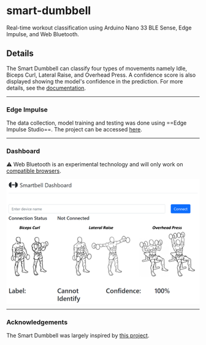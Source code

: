 # smart-dumbbell
Real-time workout classification using Arduino Nano 33 BLE Sense, Edge Impulse, and Web Bluetooth.

## Details

The Smart Dumbbell can classify four types of movements namely Idle, Biceps Curl, Lateral Raise, and Overhead Press. A confidence score is also displayed showing the model's confidence in the prediction. For more details, see the <a href="https://github.com/Attaulhaleem/smart-dumbbell/blob/main/docs/Report.pdf">documentation</a>.

---

### Edge Impulse

The data collection, model training and testing was done using ==Edge Impulse Studio==. The project can be accessed <a href="https://studio.edgeimpulse.com/public/161663/latest">here</a>.

---

### Dashboard

:warning: Web Bluetooth is an experimental technology and will only work on <a href="https://developer.mozilla.org/en-US/docs/Web/API/Web_Bluetooth_API#browser_compatibility">compatible browsers</a>.

<a href="https://github.com/Attaulhaleem/smart-dumbbell/blob/main/Web Bluetooth/app/index.html">
  <img src="https://github.com/Attaulhaleem/smart-dumbbell/blob/main/docs/dashboard.png" align="center"/>
</a>

---

### Acknowledgements

The Smart Dumbbell was largely inspired by <a href="https://microchipdeveloper.com/machine-learning:smartbell-with-edge-impulse">this project</a>.
